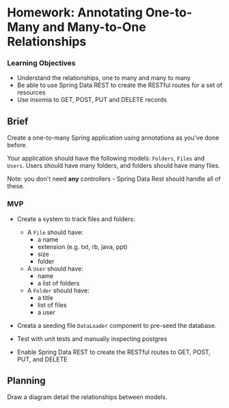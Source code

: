 # Homework: Annotating One-to-Many and Many-to-One Relationships

### Learning Objectives

- Understand the relationships, one to many and many to many
- Be able to use Spring Data REST to create the RESTful routes for a set of resources
- Use insomia to GET, POST, PUT and DELETE records


## Brief

Create a one-to-many Spring application using annotations as you've done before.

 Your application should have the following models: `Folders`, `Files` and `Users`. Users should have many folders, and folders should have many files.

Note: you don't need **any** controllers - Spring Data Rest should handle all of these.

### MVP

- Create a system to track files and folders:
  - A `File` should have:
     - a name
     - extension (e.g. txt, rb, java, ppt)
     - size
     - folder
  - A `User` should have:
     - name
     - a list of folders
  - A `Folder` should have:
     - a title
     - list of files
     - a user
     
- Creata a seeding file `DataLoader` component to pre-seed the database.
- Test with unit tests and manually inspecting postgres
- Enable Spring Data REST to create the RESTful routes to GET, POST, PUT, and DELETE

## Planning

Draw a diagram detail the relationships between models.
